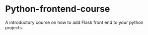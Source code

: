 # Python-frontend-course
A introductory course on how to add Flask front end to your python projects.
